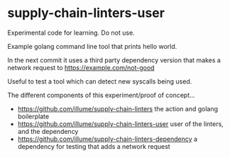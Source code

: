 # supply-chain-linters-user

Experimental code for learning. Do not use.


Example golang command line tool that prints hello world.

In the next commit it uses a third party dependency version
that makes a network request to https://example.com/not-good

Useful to test a tool which can detect new syscalls being used.


The different components of this experiment/proof of concept...

- https://github.com/illume/supply-chain-linters the action and golang boilerplate
- https://github.com/illume/supply-chain-linters-user user of the linters, and the dependency
- https://github.com/illume/supply-chain-linters-dependency a dependency for testing that adds a network request




